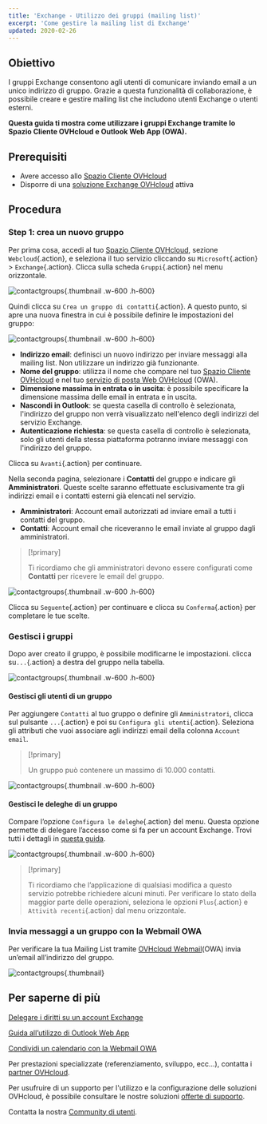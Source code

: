 ```yaml
---
title: 'Exchange - Utilizzo dei gruppi (mailing list)'
excerpt: 'Come gestire la mailing list di Exchange'
updated: 2020-02-26
---
```


## Obiettivo

I gruppi Exchange consentono agli utenti di comunicare inviando email a un unico indirizzo di gruppo. Grazie a questa funzionalità di collaborazione, è possibile creare e gestire mailing list che includono utenti Exchange o utenti esterni.

**Questa guida ti mostra come utilizzare i gruppi Exchange tramite lo Spazio Cliente OVHcloud e Outlook Web App (OWA).**

## Prerequisiti

- Avere accesso allo [Spazio Cliente OVHcloud](/links/manager)
- Disporre di una [soluzione Exchange OVHcloud](/links/web/emails-hosted-exchange) attiva

## Procedura

### Step 1: crea un nuovo gruppo

Per prima cosa, accedi al tuo [Spazio Cliente OVHcloud](/links/manager), sezione `Webcloud`{.action}, e seleziona il tuo servizio cliccando su `Microsoft`{.action} > `Exchange`{.action}. Clicca sulla scheda `Gruppi`{.action} nel menu orizzontale.

![contactgroups](images/exchange-groups-create01.png){.thumbnail .w-600 .h-600}

Quindi clicca su `Crea un gruppo di contatti`{.action}. A questo punto, si apre una nuova finestra in cui è possibile definire le impostazioni del gruppo:

![contactgroups](images/exchange-groups-create02.png){.thumbnail .w-600 .h-600}

- **Indirizzo email**: definisci un nuovo indirizzo per inviare messaggi alla mailing list. Non utilizzare un indirizzo già funzionante.
- **Nome del gruppo**: utilizza il nome che compare nel tuo [Spazio Cliente OVHcloud](/links/manager) e nel tuo [servizio di posta Web OVHcloud](/links/web/email) (OWA).
- **Dimensione massima in entrata o in uscita**: è possibile specificare la dimensione massima delle email in entrata e in uscita.
- **Nascondi in Outlook**: se questa casella di controllo è selezionata, l'indirizzo del gruppo non verrà visualizzato nell'elenco degli indirizzi del servizio Exchange.
- **Autenticazione richiesta**: se questa casella di controllo è selezionata, solo gli utenti della stessa piattaforma potranno inviare messaggi con l'indirizzo del gruppo.

Clicca su `Avanti`{.action} per continuare.

Nella seconda pagina, selezionare i **Contatti** del gruppo e indicare gli **Amministratori**. Queste scelte saranno effettuate esclusivamente tra gli indirizzi email e i contatti esterni già elencati nel servizio.

- **Amministratori**: Account email autorizzati ad inviare email a tutti i contatti del gruppo.
- **Contatti**: Account email che riceveranno le email inviate al gruppo dagli amministratori.

> [!primary]
>
> Ti ricordiamo che gli amministratori devono essere configurati come **Contatti** per ricevere le email del gruppo.

![contactgroups](images/exchange-groups-create03.png){.thumbnail .w-600 .h-600}

Clicca su `Seguente`{.action} per continuare e clicca su `Conferma`{.action} per completare le tue scelte.

### Gestisci i gruppi

Dopo aver creato il gruppo, è possibile modificarne le impostazioni. clicca su`...`{.action} a destra del gruppo nella tabella.

![contactgroups](images/exchange-groups-options01.png){.thumbnail .w-600 .h-600}

#### Gestisci gli utenti di un gruppo

Per aggiungere `Contatti` al tuo gruppo o definire gli `Amministratori`, clicca sul pulsante `...`{.action} e poi su `Configura gli utenti`{.action}. Seleziona gli attributi che vuoi associare agli indirizzi email della colonna `Account email`.

> [!primary]
>
> Un gruppo può contenere un massimo di 10.000 contatti.

![contactgroups](images/exchange-group-options-users01.png){.thumbnail .w-600 .h-600}

#### Gestisci le deleghe di un gruppo

Compare l’opzione `Configura le deleghe`{.action} del menu. Questa opzione permette di delegare l’accesso come si fa per un account Exchange. Trovi tutti i dettagli in [questa guida](/pages/web_cloud/email_and_collaborative_solutions/microsoft_exchange/feature_delegation).

![contactgroups](images/exchange-groups-options-delegation01.png){.thumbnail .w-600 .h-600}

> [!primary]
>
> Ti ricordiamo che l’applicazione di qualsiasi modifica a questo servizio potrebbe richiedere alcuni minuti. Per verificare lo stato della maggior parte delle operazioni, seleziona le opzioni `Plus`{.action} e `Attività recenti`{.action} dal menu orizzontale.

### Invia messaggi a un gruppo con la Webmail OWA

Per verificare la tua Mailing List tramite [OVHcloud Webmail](/links/web/email)(OWA) invia un’email all’indirizzo del gruppo.

![contactgroups](images/exchange-groups-step6.png){.thumbnail}

## Per saperne di più 

[Delegare i diritti su un account Exchange](/pages/web_cloud/email_and_collaborative_solutions/microsoft_exchange/feature_delegation)

[Guida all’utilizzo di Outlook Web App](/pages/web_cloud/email_and_collaborative_solutions/using_the_outlook_web_app_webmail/email_owa)

[Condividi un calendario con la Webmail OWA](/pages/web_cloud/email_and_collaborative_solutions/using_the_outlook_web_app_webmail/owa_calendar_sharing)

Per prestazioni specializzate (referenziamento, sviluppo, ecc...), contatta i [partner OVHcloud](/links/partner).

Per usufruire di un supporto per l'utilizzo e la configurazione delle soluzioni OVHcloud, è possibile consultare le nostre soluzioni [offerte di supporto](/links/support).

Contatta la nostra [Community di utenti](/links/community).